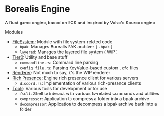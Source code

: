 # Borealis Engine
A Rust game engine, based on ECS and inspired by Valve's Source engine

Modules:
 - [FileSystem](filesystem): Module with file system-related code 
    - `bpak`: Manages Borealis PAK archives ( `.bpak` )
    - `layered`: Manages the layered file system ( WiP )
 - [Tier0](tier0): Utility and base stuff
 	- `commandline.rs`: Command line parsing
 	- `config_file.rs`: Parsing KeyValue-based custom `.cfg` files
 - [Renderer](renderer): Not much to say, it's the WIP renderer
 - [Rich Presence](richpresence): Engine rich presence client for various servers
 	- `discord.rs`: Implementation of various rich-presence clients
- [Tools](tools): Various tools for development or for use
  - `fscli`: Shell to interact with various fs-related commands and utilities
  - `compressor`: Application to compress a folder into a bpak archive
  - `decompressor`: Application to decompress a bpak archive back into a folder
